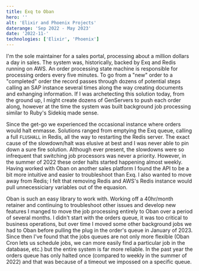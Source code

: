 ```yaml
---
title: Exq to Oban
hero: ''
alt: 'Elixir and Phoenix Projects'
daterange: 'Sep 2022 - May 2023'
date: '2022-11-'
technologies: ['Elixir', 'Phoenix']
---
```


I'm the sole maintainer for a sales portal, processing about a million dollars a day in sales. The system was, historically, backed by Exq and Redis running on AWS. An order processing state machine is 
responsible for processing orders every five minutes. To go from a "new" order to a "completed" order the record passes through dozens of potential steps calling an SAP instance several times along the 
way creating documents and exhanging information. If I was archetecting this solution today, from the ground up, I might create dozens of GenServers to push each order along, however at the time 
the system was built background job processing similar to Ruby's Sidekiq made sense. 

Since the get-go we experienced the occasional instance where orders would halt enmasse. Solutions ranged from emptying the Exq queue, calling a full `FLUSHALL` in Redis, all the way to restarting the 
Redis server. The exact cause of the slowdown/halt was elusive at best and I was never able to pin down a sure fire solution. Although ever present, the slowdowns were so infrequent that switching job
processors was never a priority. However, in the summer of 2022 these order halts started happening almost weekly. Having worked with Oban on another sales platform I found the API 
to be a bit more intuitive and easier to troubleshoot than Exq. I also wanted to move away from Redis; I felt that removing Redis and AWS's Redis instance would pull unnecessiciary variables 
out of the equasion. 

Oban is such an easy library to work with. Working off a 40hr/month retainer and continuing to troubleshoot other issues and develop new features I manged to move the job processing entirely to
Oban over a period of several months. I didn't start with the orders queue, it was too critical to business operations, but over time I moved some other background jobs we had to Oban before 
pulling the plug in the order's queue in January of 2023. Since then I've found that the jobs queues are not only more flexible (Oban Cron lets us schedule jobs, we can more easily find a particular 
job in the database, etc.) but the entire system is far more reliable.  In the past year the orders queue has only halted once (compared to weekly in the summer of 2022) and that was because of a 
timeout we impossed on a specific queue. 
